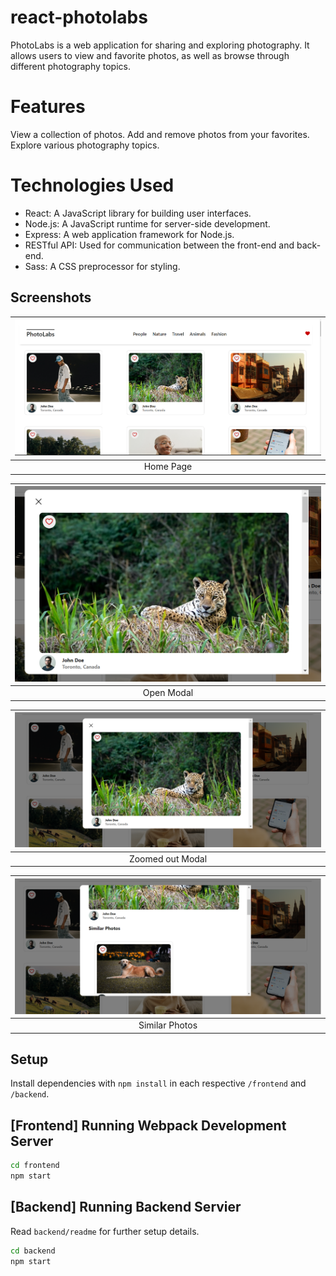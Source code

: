 # react-photolabs
PhotoLabs is a web application for sharing and exploring photography. It allows users to view and favorite photos, as well as browse through different photography topics.

# Features
View a collection of photos.
Add and remove photos from your favorites.
Explore various photography topics.

# Technologies Used
  - React: A JavaScript library for building user interfaces.
  - Node.js: A JavaScript runtime for server-side development.
  - Express: A web application framework for Node.js.
  - RESTful API: Used for communication between the front-end and back-end.
  - Sass: A CSS preprocessor for styling.

## Screenshots
|![""](/frontend/docs/HomeScreen.png)
|:--:|
|Home Page|


|!["](/frontend/docs/Modal%202.png)
|:--:|
|Open Modal|


|![""](/frontend/docs/Modal.png)
|:--:|
|Zoomed out Modal|

|![""](/frontend/docs/Similar%20Photo.png)
|:--:|
|Similar Photos|

## Setup

Install dependencies with `npm install` in each respective `/frontend` and `/backend`.

## [Frontend] Running Webpack Development Server

```sh
cd frontend
npm start
```

## [Backend] Running Backend Servier

Read `backend/readme` for further setup details.

```sh
cd backend
npm start
```
